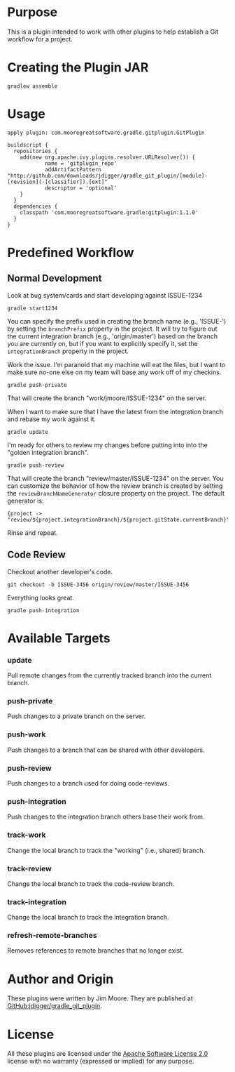 # Purpose

This is a plugin intended to work with other plugins to help establish a Git workflow for a project.

# Creating the Plugin JAR

    gradlew assemble

# Usage

    apply plugin: com.mooregreatsoftware.gradle.gitplugin.GitPlugin

    buildscript {
      repositories {
        add(new org.apache.ivy.plugins.resolver.URLResolver()) {
                name = 'gitplugin_repo'
                addArtifactPattern "http://github.com/downloads/jdigger/gradle_git_plugin/[module]-[revision](-[classifier]).[ext]"
                descriptor = 'optional'
        }
      }
      dependencies {
        classpath 'com.mooregreatsoftware.gradle:gitplugin:1.1.0'
      }
    }

# Predefined Workflow

## Normal Development

Look at bug system/cards and start developing against ISSUE-1234

    gradle start1234

You can specify the prefix used in creating the branch name (e.g., 'ISSUE-') by setting the `branchPrefix` property in the project.  It will try to figure out the current integration branch (e.g., 'origin/master') based on the branch you are currently on, but if you want to explicitly specify it, set the `integrationBranch` property in the project.

Work the issue.  I'm paranoid that my machine will eat the files, but I want to make sure no-one else on my team will base any work off of my checkins.

    gradle push-private

That will create the branch "work/jmoore/ISSUE-1234" on the server.

When I want to make sure that I have the latest from the integration branch and rebase my work against it.

    gradle update

I'm ready for others to review my changes before putting into into the "golden integration branch".

    gradle push-review

That will create the branch "review/master/ISSUE-1234" on the server.  You can customize the behavior of how the review branch is created by setting the `reviewBranchNameGenerator` closure property on the project.  The default generator is:

    {project -> "review/${project.integrationBranch}/${project.gitState.currentBranch}"}

Rinse and repeat.


## Code Review

Checkout another developer's code.

    git checkout -b ISSUE-3456 origin/review/master/ISSUE-3456

Everything looks great.

    gradle push-integration


# Available Targets

### update
Pull remote changes from the currently tracked branch into the current branch.

### push-private
Push changes to a private branch on the server.

### push-work
Push changes to a branch that can be shared with other developers.

### push-review
Push changes to a branch used for doing code-reviews.

### push-integration
Push changes to the integration branch others base their work from.

### track-work
Change the local branch to track the "working" (i.e., shared) branch.

### track-review
Change the local branch to track the code-review branch.

### track-integration
Change the local branch to track the integration branch.

### refresh-remote-branches
Removes references to remote branches that no longer exist.

# Author and Origin

These plugins were written by Jim Moore.  They are published at [GitHub:jdigger/gradle\_git\_plugin](http://github.com/jdigger/gradle_git_plugin).

# License

All these plugins are licensed under the [Apache Software License 2.0](http://www.apache.org/licenses/LICENSE-2.0.html) license with no warranty (expressed or implied) for any purpose.
